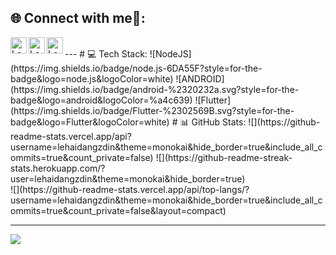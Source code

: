 
## 🌐 Connect with me🤝:
  <a href="mailto:lehaidang.work@gmail.com">
    <img align="left" alt="Le Hai Dang | Gmail" width="26px" src="https://www.vectorlogo.zone/logos/gmail/gmail-icon.svg" />
  </a>
   <a href="https://www.facebook.com/A.lehaidang">
    <img align="left" alt="Le Hai Dang| Facebook" width="26px" src="https://www.vectorlogo.zone/logos/facebook/facebook-tile.svg" />
  </a>
   <a href="https://github.com/lehaidangzdin">
    <img align="left" alt="Le Hai Dang| Github" width="26px" src="https://www.vectorlogo.zone/logos/github/github-tile.svg" />
  </a>
  <br>
---
# 💻 Tech Stack:
![NodeJS](https://img.shields.io/badge/node.js-6DA55F?style=for-the-badge&logo=node.js&logoColor=white) ![ANDROID](https://img.shields.io/badge/android-%2320232a.svg?style=for-the-badge&logo=android&logoColor=%a4c639) ![Flutter](https://img.shields.io/badge/Flutter-%2302569B.svg?style=for-the-badge&logo=Flutter&logoColor=white)
# 📊 GitHub Stats:
![](https://github-readme-stats.vercel.app/api?username=lehaidangzdin&theme=monokai&hide_border=true&include_all_commits=true&count_private=false)
![](https://github-readme-streak-stats.herokuapp.com/?user=lehaidangzdin&theme=monokai&hide_border=true)<br/>
![](https://github-readme-stats.vercel.app/api/top-langs/?username=lehaidangzdin&theme=monokai&hide_border=true&include_all_commits=true&count_private=false&layout=compact)

---
[![](https://visitcount.itsvg.in/api?id=lehaidangzdin&icon=0&color=0)](https://visitcount.itsvg.in)

<!-- Proudly created with GPRM ( https://gprm.itsvg.in ) -->
